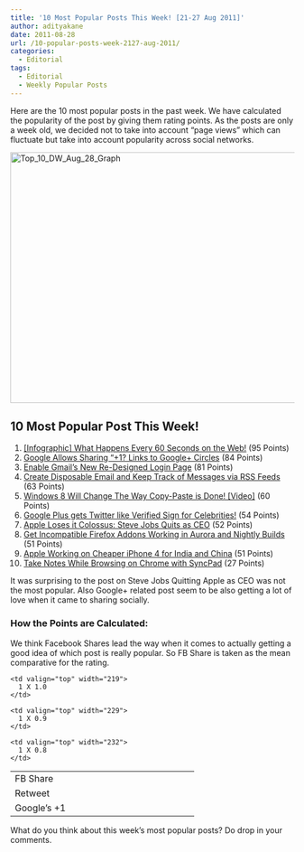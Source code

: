 ```yaml
---
title: '10 Most Popular Posts This Week! [21-27 Aug 2011]'
author: adityakane
date: 2011-08-28
url: /10-popular-posts-week-2127-aug-2011/
categories:
  - Editorial
tags:
  - Editorial
  - Weekly Popular Posts
---
```

Here are the 10 most popular posts in the past week. We have calculated the popularity of the post by giving them rating points. As the posts are only a week old, we decided not to take into account &#8220;page views&#8221; which can fluctuate but take into account popularity across social networks.

[<img class="wp-image-50196" style="padding-left: 0px;padding-right: 0px;padding-top: 0px;border: 0px" src="http://cdn.devilsworkshop.org/files/2011/08/Top_10_DW_Aug_28_Graph_thumb.png" alt="Top_10_DW_Aug_28_Graph" width="570" height="444" border="0" />][1]

## 10 Most Popular Post This Week!

  1. [[Infographic] What Happens Every 60 Seconds on the Web!][2] (95 Points)
  2. [Google Allows Sharing “+1? Links to Google+ Circles][3] (84 Points)
  3. [Enable Gmail’s New Re-Designed Login Page][4] (81 Points)
  4. [Create Disposable Email and Keep Track of Messages via RSS Feeds][5] (63 Points)
  5. [Windows 8 Will Change The Way Copy-Paste is Done! [Video]][6] (60 Points)
  6. [Google Plus gets Twitter like Verified Sign for Celebrities!][7] (54 Points)
  7. [Apple Loses it Colossus: Steve Jobs Quits as CEO][8] (52 Points)
  8. [Get Incompatible Firefox Addons Working in Aurora and Nightly Builds][9] (51 Points)
  9. [Apple Working on Cheaper iPhone 4 for India and China][10] (51 Points)
 10. [Take Notes While Browsing on Chrome with SyncPad][11] (27 Points)

It was surprising to the post on Steve Jobs Quitting Apple as CEO was not the most popular. Also Google+ related post seem to be also getting a lot of love when it came to sharing socially.

### How the Points are Calculated:

We think Facebook Shares lead the way when it comes to actually getting a good idea of which post is really popular. So FB Share is taken as the mean comparative for the rating.

<table width="497" border="0" cellspacing="1" cellpadding="0">
  <tr>
    <td valign="top" width="273">
      FB Share
    </td>
    
    <td valign="top" width="219">
      1 X 1.0
    </td>
  </tr>
  
  <tr>
    <td valign="top" width="302">
      Retweet
    </td>
    
    <td valign="top" width="229">
      1 X 0.9
    </td>
  </tr>
  
  <tr>
    <td valign="top" width="310">
      Google’s +1
    </td>
    
    <td valign="top" width="232">
      1 X 0.8
    </td>
  </tr>
</table>

What do you think about this week’s most popular posts? Do drop in your comments.

 [1]: http://cdn.devilsworkshop.org/files/2011/08/Top_10_DW_Aug_28_Graph.png
 [2]: http://devilsworkshop.org/infographic-60-seconds-web/
 [3]: http://devilsworkshop.org/google-sharing-1-links-google-circles/
 [4]: http://devilsworkshop.org/enable-gmails-redesigned-login-page/
 [5]: http://devilsworkshop.org/create-disposable-email-track-messages-rss-feeds/
 [6]: http://devilsworkshop.org/windows-8-change-copypaste-video/
 [7]: http://devilsworkshop.org/google-twitter-verified-sign-celebrities/
 [8]: http://devilsworkshop.org/apple-loses-colossus-steve-jobs-quits-ceo/
 [9]: http://devilsworkshop.org/incompatible-firefox-addons-working-aurora-nightly-builds/
 [10]: http://devilsworkshop.org/apple-working-cheaper-iphone-4-india-china/
 [11]: http://devilsworkshop.org/notes-browsing-chrome-syncpad/
